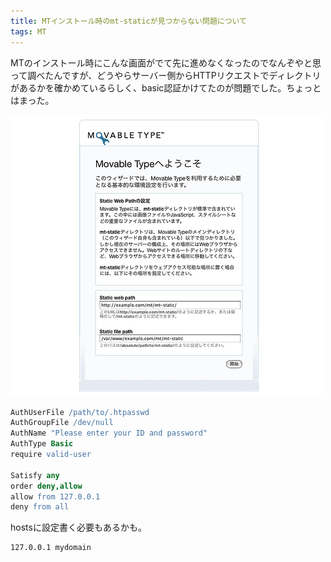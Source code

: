 ```yaml
---
title: MTインストール時のmt-staticが見つからない問題について
tags: MT
---
```


MTのインストール時にこんな画面がでて先に進めなくなったのでなんぞやと思って調べたんですが、どうやらサーバー側からHTTPリクエストでディレクトリがあるかを確かめているらしく、basic認証かけてたのが問題でした。ちょっとはまった。

![MTのインストール画面](/img/posts/2009-06-10-10205605/mt.jpg)

```apache
AuthUserFile /path/to/.htpasswd
AuthGroupFile /dev/null
AuthName "Please enter your ID and password"
AuthType Basic
require valid-user

Satisfy any
order deny,allow
allow from 127.0.0.1
deny from all
```

hostsに設定書く必要もあるかも。

    127.0.0.1 mydomain
